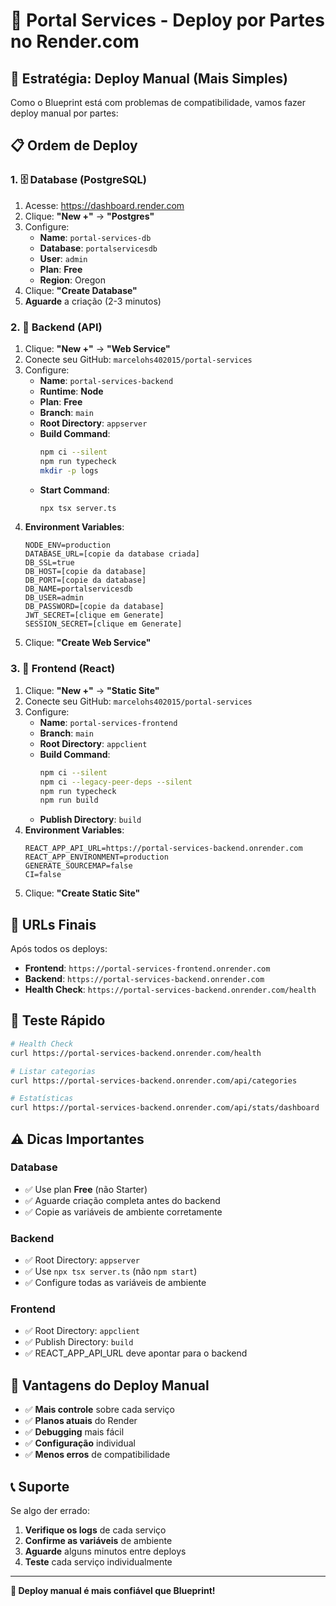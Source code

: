# 🚀 Portal Services - Deploy por Partes no Render.com

## 🎯 Estratégia: Deploy Manual (Mais Simples)

Como o Blueprint está com problemas de compatibilidade, vamos fazer deploy manual por partes:

## 📋 Ordem de Deploy

### 1. 🗄️ **Database (PostgreSQL)**
1. Acesse: https://dashboard.render.com
2. Clique: **"New +"** → **"Postgres"**
3. Configure:
   - **Name**: `portal-services-db`
   - **Database**: `portalservicesdb`
   - **User**: `admin`
   - **Plan**: **Free**
   - **Region**: Oregon
4. Clique: **"Create Database"**
5. **Aguarde** a criação (2-3 minutos)

### 2. 🔧 **Backend (API)**
1. Clique: **"New +"** → **"Web Service"**
2. Conecte seu GitHub: `marcelohs402015/portal-services`
3. Configure:
   - **Name**: `portal-services-backend`
   - **Runtime**: **Node**
   - **Plan**: **Free**
   - **Branch**: `main`
   - **Root Directory**: `appserver`
   - **Build Command**: 
     ```bash
     npm ci --silent
     npm run typecheck
     mkdir -p logs
     ```
   - **Start Command**: 
     ```bash
     npx tsx server.ts
     ```
4. **Environment Variables**:
   ```
   NODE_ENV=production
   DATABASE_URL=[copie da database criada]
   DB_SSL=true
   DB_HOST=[copie da database]
   DB_PORT=[copie da database]
   DB_NAME=portalservicesdb
   DB_USER=admin
   DB_PASSWORD=[copie da database]
   JWT_SECRET=[clique em Generate]
   SESSION_SECRET=[clique em Generate]
   ```
5. Clique: **"Create Web Service"**

### 3. 🎨 **Frontend (React)**
1. Clique: **"New +"** → **"Static Site"**
2. Conecte seu GitHub: `marcelohs402015/portal-services`
3. Configure:
   - **Name**: `portal-services-frontend`
   - **Branch**: `main`
   - **Root Directory**: `appclient`
   - **Build Command**: 
     ```bash
     npm ci --silent
     npm ci --legacy-peer-deps --silent
     npm run typecheck
     npm run build
     ```
   - **Publish Directory**: `build`
4. **Environment Variables**:
   ```
   REACT_APP_API_URL=https://portal-services-backend.onrender.com
   REACT_APP_ENVIRONMENT=production
   GENERATE_SOURCEMAP=false
   CI=false
   ```
5. Clique: **"Create Static Site"**

## 🔗 URLs Finais

Após todos os deploys:
- **Frontend**: `https://portal-services-frontend.onrender.com`
- **Backend**: `https://portal-services-backend.onrender.com`
- **Health Check**: `https://portal-services-backend.onrender.com/health`

## 🧪 Teste Rápido

```bash
# Health Check
curl https://portal-services-backend.onrender.com/health

# Listar categorias
curl https://portal-services-backend.onrender.com/api/categories

# Estatísticas
curl https://portal-services-backend.onrender.com/api/stats/dashboard
```

## ⚠️ Dicas Importantes

### Database
- ✅ Use plan **Free** (não Starter)
- ✅ Aguarde criação completa antes do backend
- ✅ Copie as variáveis de ambiente corretamente

### Backend
- ✅ Root Directory: `appserver`
- ✅ Use `npx tsx server.ts` (não `npm start`)
- ✅ Configure todas as variáveis de ambiente

### Frontend
- ✅ Root Directory: `appclient`
- ✅ Publish Directory: `build`
- ✅ REACT_APP_API_URL deve apontar para o backend

## 🎉 Vantagens do Deploy Manual

- ✅ **Mais controle** sobre cada serviço
- ✅ **Planos atuais** do Render
- ✅ **Debugging** mais fácil
- ✅ **Configuração** individual
- ✅ **Menos erros** de compatibilidade

## 📞 Suporte

Se algo der errado:
1. **Verifique os logs** de cada serviço
2. **Confirme as variáveis** de ambiente
3. **Aguarde** alguns minutos entre deploys
4. **Teste** cada serviço individualmente

---

**🚀 Deploy manual é mais confiável que Blueprint!**
